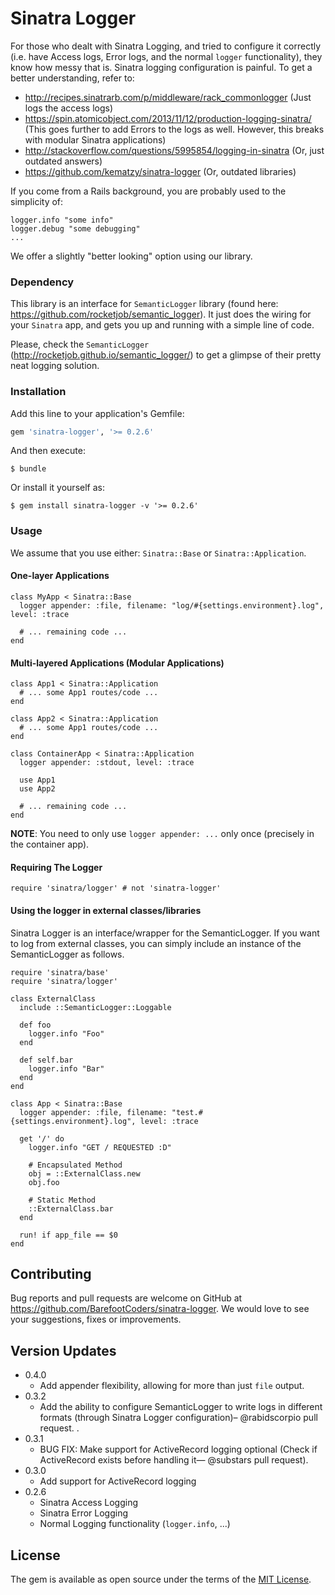 # Sinatra Logger

For those who dealt with Sinatra Logging, and tried to configure it correctly (i.e. have Access logs, Error logs, and the normal `logger` functionality), they know how messy that is. Sinatra logging configuration is painful. To get a better understanding, refer to:
* http://recipes.sinatrarb.com/p/middleware/rack_commonlogger (Just logs the access logs)
* https://spin.atomicobject.com/2013/11/12/production-logging-sinatra/ (This goes further to add Errors to the logs as well. However, this breaks with modular Sinatra applications)
* http://stackoverflow.com/questions/5995854/logging-in-sinatra (Or, just outdated answers)
* https://github.com/kematzy/sinatra-logger (Or, outdated libraries)

If you come from a Rails background, you are probably used to the simplicity of:
```
logger.info "some info"
logger.debug "some debugging"
...
```

We offer a slightly "better looking" option using our library.

### Dependency
This library is an interface for `SemanticLogger` library (found here: https://github.com/rocketjob/semantic_logger). It just does the wiring for your `Sinatra` app, and gets you up and running with a simple line of code.

Please, check the `SemanticLogger` (http://rocketjob.github.io/semantic_logger/) to get a glimpse of their pretty neat logging solution.

### Installation

Add this line to your application's Gemfile:

```ruby
gem 'sinatra-logger', '>= 0.2.6'
```

And then execute:

    $ bundle

Or install it yourself as:

    $ gem install sinatra-logger -v '>= 0.2.6'

### Usage

We assume that you use either: `Sinatra::Base` or `Sinatra::Application`.
#### One-layer Applications
```
class MyApp < Sinatra::Base
  logger appender: :file, filename: "log/#{settings.environment}.log", level: :trace

  # ... remaining code ...
end
```

#### Multi-layered Applications (Modular Applications)
```
class App1 < Sinatra::Application
  # ... some App1 routes/code ...
end

class App2 < Sinatra::Application
  # ... some App1 routes/code ...
end

class ContainerApp < Sinatra::Application
  logger appender: :stdout, level: :trace

  use App1
  use App2

  # ... remaining code ...
end
```

**NOTE**: You need to only use `logger appender: ...` only once (precisely in the container app).


#### Requiring The Logger
```
require 'sinatra/logger' # not 'sinatra-logger'
```

#### Using the logger in external classes/libraries
Sinatra Logger is an interface/wrapper for the SemanticLogger. If you want to log from external classes, you can simply include an instance of the SemanticLogger as follows.

```
require 'sinatra/base'
require 'sinatra/logger'

class ExternalClass
  include ::SemanticLogger::Loggable

  def foo
    logger.info "Foo"
  end

  def self.bar
    logger.info "Bar"
  end
end

class App < Sinatra::Base
  logger appender: :file, filename: "test.#{settings.environment}.log", level: :trace

  get '/' do
    logger.info "GET / REQUESTED :D"

    # Encapsulated Method
    obj = ::ExternalClass.new
    obj.foo

    # Static Method
    ::ExternalClass.bar
  end

  run! if app_file == $0
end
```

## Contributing

Bug reports and pull requests are welcome on GitHub at https://github.com/BarefootCoders/sinatra-logger. We would love to see your suggestions, fixes or improvements.

## Version Updates
* 0.4.0
  - Add appender flexibility, allowing for more than just `file` output.
* 0.3.2
  - Add the ability to configure SemanticLogger to write logs in different formats (through Sinatra Logger configuration)– @rabidscorpio pull request.
.
* 0.3.1
  - BUG FIX: Make support for ActiveRecord logging optional (Check if ActiveRecord exists before handling it— @substars pull request).
* 0.3.0
  - Add support for ActiveRecord logging
* 0.2.6
  - Sinatra Access Logging
  - Sinatra Error Logging
  - Normal Logging functionality (`logger.info`, ...)

## License

The gem is available as open source under the terms of the [MIT License](http://opensource.org/licenses/MIT).
